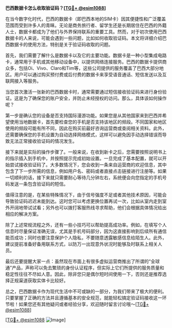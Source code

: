 **巴西数据卡怎么收取验证码？[[TG💪+ @esim1088](https://t.me/s/esim1088)]**

在当今数字化时代，巴西的数据卡（即巴西本地的SIM卡）因其便捷性和广泛覆盖范围而受到许多人的青睐。无论是商务旅行者、留学生还是长期居住在巴西的外籍人士，数据卡都成为了他们与外界保持联系的重要工具。然而，对于初次使用巴西数据卡的人来说，可能会遇到一些问题，比如如何收取验证码。本文将详细介绍巴西数据卡的使用方法，特别是关于验证码收取的问题。

首先，我们需要了解什么是数据卡以及它的主要功能。数据卡是一种小型集成电路卡，通常用于手机或其他移动设备中，以提供网络连接服务。巴西的数据卡提供商众多，包括Oi、Vivo、Claro和Tim等，这些公司提供的服务覆盖了巴西大部分地区。用户可以通过购买预付费或后付费的数据卡来享受语音通话、短信发送以及互联网接入等服务。

当您首次激活一张新的巴西数据卡时，通常需要通过短信接收验证码来进行身份验证。这是为了确保您的账户安全，并防止未经授权的访问。那么，具体该如何操作呢？

第一步是确认您的设备是否支持国际漫游功能。如果您是从其他国家来到巴西并希望使用当地数据卡，首先要检查您的手机是否支持该地区的频段。不同国家和地区使用的频段可能有所不同，因此在购买前最好咨询运营商或查阅相关资料。此外，还需要确保您的手机设置为自动选择网络模式，这样可以避免因手动选择错误而导致无法正常接收验证码的情况发生。

接下来就是实际的操作步骤了。一般来说，在收到新卡之后，您需要按照说明书上的指示插入到手机中，并按照提示完成初始设置。一旦完成了基本配置，就可以开始尝试接收验证码了。大多数情况下，您会收到一条来自运营商的欢迎信息，其中包含了下一步所需的信息，例如用户名、密码或者直接点击链接进行注册等。如果一切顺利的话，接下来就只需要耐心等待几分钟左右，系统便会向您指定的手机号码发送一条包含验证码的短信。

值得注意的是，在某些特殊情况下，由于信号强度不足或者其他技术原因，可能会导致验证码迟迟未能到达。这时您可以考虑更换位置再试一次，比如从室内走到室外开阔地带试试看；另外也可以拨打客服热线寻求帮助，他们会根据具体情况给出相应的解决方案。

除了上述常规流程之外，还有一些小技巧可以帮助提高成功率。例如，在填写个人信息时尽量保证准确无误，尤其是手机号码部分，因为这直接影响到后续所有通信能否成功；同时也要注意保护个人隐私，不要随意透露敏感信息给陌生人。此外，建议提前准备好备用联系方式，以防万一出现意外状况时能够及时联系上相关人员。

最后还要提醒大家一点：虽然现在市面上有很多虚拟运营商推出了所谓的“全球通”产品，声称可以免去繁琐的身份认证程序，但实际上它们所提供的服务质量和稳定性往往不尽如人意。因此，除非您只是偶尔短时间使用一下，否则还是推荐选择正规渠道获取实体卡比较好。

总之，巴西数据卡作为现代生活中不可或缺的一部分，为我们带来了极大的便利。只要掌握了正确的方法并且遵循基本的安全规范，就能轻松搞定验证码接收这一环节啦！如果您还有其他疑问或者经验分享，欢迎随时留言讨论哦～[[TG💪+ @esim1088](https://t.me/s/esim1088)]

[[TG💪+ @esim1088](https://t.me/s/esim1088) ![Image](https://i.postimg.cc/4NQfJmqS/Snipaste-2025-05-13-00-14-12.png)]